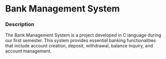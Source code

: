 # Bank Management System

### Description

The Bank Management System is a project developed in C language during our first semester. This system provides essential banking functionalities that include account creation, deposit, withdrawal, balance inquiry, and account management. 
